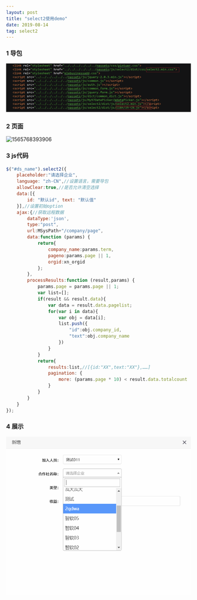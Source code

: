 ```yaml
---
layout: post
title: "select2使用demo"
date: 2019-08-14
tag: select2
---
```


### 1 导包

![](https://raw.githubusercontent.com/unfrequentedfire/myblog_image/master/jekyll/20190814153916.png)

### 2 页面

![1565768393906](C:\Users\JY\AppData\Roaming\Typora\typora-user-images\1565768393906.png)

### 3 js代码

```javascript
$("#ds_name").select2({
    placeholder:"请选择企业",
    language: "zh-CN",//设置语言，需要导包
    allowClear:true,//是否允许清空选择
   	data:[{
		id: "默认id", text: "默认值"
	}],//设置初始option
    ajax:{//获取远程数据
        dataType:'json',
        type:"post",
        url:MSysPath+"/company/page",
        data:function (params) {
            return{
                company_name:params.term,
                pageno:params.page || 1,
                orgid:xn_orgid
            };
        },
        processResults:function (result,params) {
            params.page = params.page || 1;
            var list=[];
            if(result && result.data){
                var data = result.data.pagelist;
                for(var i in data){
                    var obj = data[i];
                    list.push({
                        "id":obj.company_id,
                        "text":obj.company_name
                    })
                }
            }
            return{
                results:list,//[{id:"XX",text:"XX"},……]
                pagination: {
                    more: (params.page * 10) < result.data.totalcount
                }
            }
        }
    }
});
```

### 4 展示

![](https://raw.githubusercontent.com/unfrequentedfire/myblog_image/master/jekyll/20190814153600.png)



